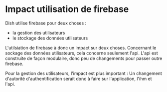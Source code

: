 # Impact utilisation de firebase

Dish utilise firebase pour deux choses :
- la gestion des utilisateurs
- le stockage des données utilisateurs

L'utilsiation de firebase à donc un impact sur deux choses.
Concernant le sockage des données utilisateurs, cela concerne seulement l'api. L'api est construite de
façon modulaire, donc peu de changements pour passer outre firebase.

Pour la gestion des utilisateurs, l'impact est plus important :
Un changement d'autorité d'authentification serait donc à faire sur l'application, l'ihm et l'api.
